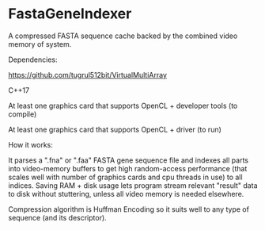 # FastaGeneIndexer
A compressed FASTA sequence cache backed by the combined video memory of system.

Dependencies:

https://github.com/tugrul512bit/VirtualMultiArray

C++17

At least one graphics card that supports OpenCL + developer tools (to compile)

At least one graphics card that supports OpenCL + driver (to run)

How it works:

It parses a ".fna" or ".faa" FASTA gene sequence file and indexes all parts into video-memory buffers to get high random-access performance (that scales well with number of graphics cards and cpu threads in use) to all indices. Saving RAM + disk usage lets program stream relevant "result" data to disk without stuttering, unless all video memory is needed elsewhere.

Compression algorithm is Huffman Encoding so it suits well to any type of sequence (and its descriptor).
